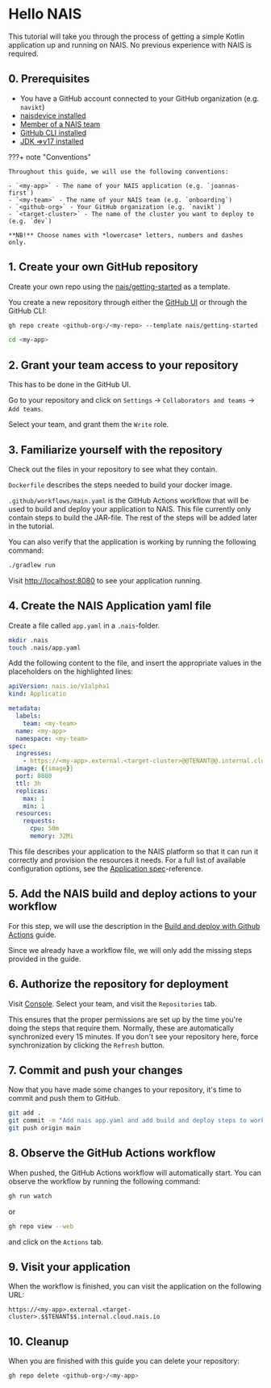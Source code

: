 # Hello NAIS

This tutorial will take you through the process of getting a simple Kotlin application up and running on NAIS. No previous experience with NAIS is required.

## 0. Prerequisites

- You have a GitHub account connected to your GitHub organization (e.g. `navikt`)
- [naisdevice installed](../how-to/naisdevice/install.md)
- [Member of a NAIS team](../explanation/team.md)
- [GitHub CLI installed](https://cli.github.com/)
- [JDK =>v17 installed](https://adoptium.net)

???+ note "Conventions"

    Throughout this guide, we will use the following conventions:
    
    - `<my-app>` - The name of your NAIS application (e.g. `joannas-first`)
    - `<my-team>` - The name of your NAIS team (e.g. `onboarding`)
    - `<github-org>` - Your GitHub organization (e.g. `navikt`)
    - `<target-cluster>` - The name of the cluster you want to deploy to (e.g. `dev`)
    
    **NB!** Choose names with *lowercase* letters, numbers and dashes only. 

## 1. Create your own GitHub repository

Create your own repo using the [nais/getting-started](https://github.com/nais/getting-started/) as a template.

You create a new repository through either the [GitHub UI](https://github.com/new?template_name=getting-started&template_owner=nais) or through the GitHub CLI:

```bash
gh repo create <github-org>/<my-repo> --template nais/getting-started --private --clone
```
```bash
cd <my-app>
```

## 2. Grant your team access to your repository

This has to be done in the GitHub UI.

Go to your repository and click on `Settings` -> `Collaborators and teams` -> `Add teams`.

Select your team, and grant them the `Write` role.

## 3. Familiarize yourself with the repository

Check out the files in your repository to see what they contain.

`Dockerfile` describes the steps needed to build your docker image.

`.github/workflows/main.yaml` is the GitHub Actions workflow that will be used to build and deploy your application to NAIS. This file currently only contain steps to build the JAR-file. The rest of the steps will be added later in the tutorial. 

You can also verify that the application is working by running the following command:

```bash
./gradlew run
```

Visit [http://localhost:8080](http://localhost:8080) to see your application running.

## 4. Create the NAIS Application yaml file

Create a file called `app.yaml` in a `.nais`-folder.

```bash
mkdir .nais
touch .nais/app.yaml
```

Add the following content to the file, and insert the appropriate values in the placeholders on the highlighted lines:

```yaml title="app.yaml" hl_lines="5 6 7 10" 
apiVersion: nais.io/v1alpha1
kind: Applicatio

metadata:
  labels:
    team: <my-team>
  name: <my-app>
  namespace: <my-team>
spec:
  ingresses:
    - https://<my-app>.external.<target-cluster>@@TENANT@@.internal.cloud.nais.io
  image: {{image}}
  port: 8080
  ttl: 3h
  replicas:
    max: 1
    min: 1
  resources:
    requests:
      cpu: 50m
      memory: 32Mi 
```

This file describes your application to the NAIS platform so that it can run it correctly and provision the resources it needs.
For a full list of available configuration options, see the [Application spec](../reference/application-spec.md)-reference.

## 5. Add the NAIS build and deploy actions to your workflow

For this step, we will use the description in the [Build and deploy with Github Actions](../how-to/cicd/github-action.md) guide.

Since we already have a workflow file, we will only add the missing steps provided in the guide.

## 6. Authorize the repository for deployment

Visit [Console](https://console.{{tenant}}.cloud.nais.io). Select your team, and visit the `Repositories` tab. 

This ensures that the proper permissions are set up by the time you're doing the steps that require them.
Normally, these are automatically synchronized every 15 minutes. If you don't see your repository here, force synchronization by clicking the `Refresh` button.

## 7. Commit and push your changes

Now that you have made some changes to your repository, it's time to commit and push them to GitHub.

```bash
git add .
git commit -m "Add nais app.yaml and add build and deploy steps to workflow"
git push origin main
```

## 8. Observe the GitHub Actions workflow

When pushed, the GitHub Actions workflow will automatically start. You can observe the workflow by running the following command:

```bash
gh run watch
```

or 

```bash
gh repo view --web
```

and click on the `Actions` tab.

## 9. Visit your application

When the workflow is finished, you can visit the application on the following URL:

```
https://<my-app>.external.<target-cluster>.$$TENANT$$.internal.cloud.nais.io
```

## 10. Cleanup

When you are finished with this guide you can delete your repository:

```bash
gh repo delete <github-org>/<my-app>
```
